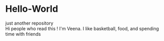 # Hello-World
just another repository  
Hi people who read this !
I'm Veena. I like basketball, food, and spending time with friends 
